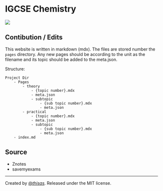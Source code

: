 # IGCSE Chemistry
![](/demo.png)

## Contibution / Edits

This website is written in markdown (mdx). The files are stored number the `pages` directory. Any new pages should be according to the unit as the filename and its topic should be added to the meta.json.

Structure:
```
Project Dir
	- Pages
		- theory
			- {topic number}.mdx
			- meta.json
			- subtopic
				- {sub topic number}.mdx
				- meta.json
		- practical
			- {topic number}.mdx
			- meta.json
			- subtopic
				- {sub topic number}.mdx
				- meta.json
	- index.md	
```

## Source

- Znotes
- savemyexams
---

Created by [@_thisas_](https://github.com/The-Real-Thisas). Released under the MIT license.